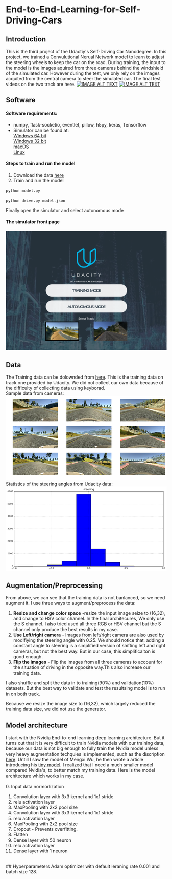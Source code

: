 # End-to-End-Learning-for-Self-Driving-Cars

## Introduction
This is the third project of the Udactiy's Self-Driving Car Nanodegree. In this project, we trained a Convulutional Nerual Network model to learn to adjust the steering wheels to keep the car on the road. During training, the input to the model is the images aquired from three cameras behind the windshield of the simulated car. However during the test, we only rely on the images acquited from the central camera to steer the simulated car. The final test videos on the two track are here.
[![IMAGE ALT TEXT](http://img.youtube.com/vi/Epqb7tTIe6s/0.jpg)](https://youtu.be/Epqb7tTIe6s "CarND Behaviour cloning with just 15 params ")
[![IMAGE ALT TEXT](http://img.youtube.com/vi/gnh3lAgt-MU/0.jpg)](https://youtu.be/gnh3lAgt-MU "CarND Behaviour cloning with just 15 params ")



## Software
#### Software requirements:
* numpy, flask-socketio, eventlet, pillow, h5py, keras, Tensorflow</br>
* Simulator can be found at:</br>
[Windows 64 bit](https://d17h27t6h515a5.cloudfront.net/topher/2016/November/5831f3a4_simulator-windows-64/simulator-windows-64.zip)</br>
[Windows 32 bit](https://d17h27t6h515a5.cloudfront.net/topher/2016/November/5831f4b6_simulator-windows-32/simulator-windows-32.zip)</br>
[macOS](https://d17h27t6h515a5.cloudfront.net/topher/2016/November/5831f290_simulator-macos/simulator-macos.zip)</br>
[Linux](https://d17h27t6h515a5.cloudfront.net/topher/2016/November/5831f0f7_simulator-linux/simulator-linux.zip)</br>

#### Steps to train and run the model
1. Download the data [here](https://d17h27t6h515a5.cloudfront.net/topher/2016/December/584f6edd_data/data.zip)
2. Train and run the model 

```
python model.py

python drive.py model.json

```

Finally open the simulator and select autonomous mode</br>

#### The simulator front page
![](/images/simulator.png "simulator")

## Data
The Training data can be dolownded from [here](https://d17h27t6h515a5.cloudfront.net/topher/2016/December/584f6edd_data/data.zip). This is the training data on track one provided by Udacity. We did not collect our own data because of the difficulty of collecting data using keyborad.</br>
Sample data from cameras:</br>
![](/images/picture3.png "simulator")
Statistics of the steering angles from Udacity data:
![](/images/picture2.png "simulator")


## Augmentation/Preprocessing
From above, we can see that the training data is not banlanced, so we need augment it. I use three ways to augment/preprocess the data:</br> 

1. **Resize and change color space** -resize the input image seize to (16,32), and change to HSV color channel. In the final architecures, We only use the S channel. I also tried used all three RGB or HSV channel but the S channel only produce the best results in my case.
2. **Use Left/right camera** - Images from left/right camera are also used by modifiying the steering angle with 0.25. We should notice that, adding a constant angle to steering is a simplified version of shifting left and right cameras, but not the best way. But in our case, this simplificaiton is good enough.</br> 
3. **Flip the images** - Flip the images from all three cameras to account for the situation of driving in the opposite way.This also increase our training data.</br> 

I also shuffle and split the data in to training(90%) and validation(10%) datasets. But the best way to validate and test the resultsing model is to run in on both track.</br>

Because we resize the image size to (16,32), which largely reduced the training data size, we did not use the generator.


## Model architecture
I start with the Nvidia End-to-end learning deep learning architecture. But it turns out that it is very difficult to train Nvidia models with our training data, because our data is not big enough to fully train the Nvidia model unless very heavy augmentation techquies is implemented, such as the discription [here](https://chatbotslife.com/using-augmentation-to-mimic-human-driving-496b569760a9#.p9gqjosuv).
Untill I saw the model of Mengxi Wu, he then wrote a article introducing his [tiny model](https://medium.com/@xslittlegrass/self-driving-car-in-a-simulator-with-a-tiny-neural-network-13d33b871234#.8fj065dgy). I realized that I need a much smaller model compared Nvidia's, to better match my training data. Here is the model architecture which works in my case.</br>
</br>
0. Input data normorlization
1. Convolution layer with 3x3 kernel and 1x1 stride</br>
2. relu activation layer</br>
3. MaxPooling with 2x2 pool size
4. Convolution layer with 3x3 kernel and 1x1 stride</br>
5. relu activation layer</br>
6. MaxPooling with 2x2 pool size</br>
7. Dropout - Prevents overfitting.</br> 
8. Flatten</br>
9. Dense layer with 50 neuron</br>
10. relu activation layer</br>
11. Dense layer with 1 neuron</br> 
</br>
## Hyperparameters
Adam optimizer with default leraning rate 0.001 and batch size 128.

